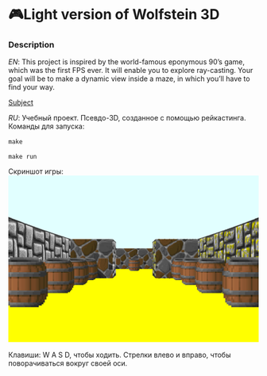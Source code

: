 # 🎮Light version of Wolfstein 3D
### Description

*EN*: This project is inspired by the world-famous eponymous 90’s game, which
was the first FPS ever. It will enable you to explore ray-casting. Your goal will be to
make a dynamic view inside a maze, in which you’ll have to find your way.

[Subject](https://github.com/aynurakhmetov/bsq/blob/master/bsq.en.pdf)

*RU*: Учебный проект. Псевдо-3D, созданное с помощью рейкастинга.
Команды для запуска:
```
make
```
```
make run
```
Скриншот игры:
![alt-текст](https://github.com/aynurakhmetov/cub3d/blob/master/screenshot.bmp "screenshot")

Клавиши:
W A S D, чтобы ходить. Стрелки влево и вправо, чтобы поворачиваться вокруг своей оси.
